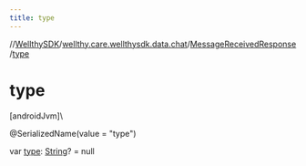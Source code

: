 ```yaml
---
title: type
---
```

//[WellthySDK](../../../index.html)/[wellthy.care.wellthysdk.data.chat](../index.html)/[MessageReceivedResponse](index.html)/[type](type.html)



# type



[androidJvm]\




@SerializedName(value = "type")



var [type](type.html): [String](https://kotlinlang.org/api/latest/jvm/stdlib/kotlin/-string/index.html)? = null




